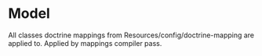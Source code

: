 Model
=====

All classes doctrine mappings from Resources/config/doctrine-mapping are applied to.
Applied by mappings compiler pass.
